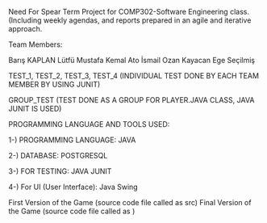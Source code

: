 Need For Spear Term Project for COMP302-Software Engineering class. (Including weekly agendas, and reports prepared in an agile and iterative approach.

Team Members: 

Barış KAPLAN
Lütfü Mustafa Kemal Ato
İsmail Ozan Kayacan
Ege Seçilmiş


TEST_1, TEST_2, TEST_3, TEST_4 (INDIVIDUAL TEST DONE BY EACH TEAM MEMBER BY USING JUNIT)

GROUP_TEST (TEST DONE AS A GROUP FOR PLAYER.JAVA CLASS, JAVA JUNIT IS USED)


PROGRAMMING LANGUAGE AND TOOLS USED:

1-) PROGRAMMING LANGUAGE: JAVA 

2-) DATABASE: POSTGRESQL

3-) FOR TESTING: JAVA JUNIT

4-) For UI (User Interface): Java Swing






First Version of the Game (source code file called as src)
Final Version of the Game (source code file called as    )
